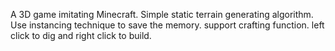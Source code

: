A 3D game imitating Minecraft. Simple static terrain generating algorithm. Use instancing technique to save the memory. support crafting function. left click to dig and right click to build.